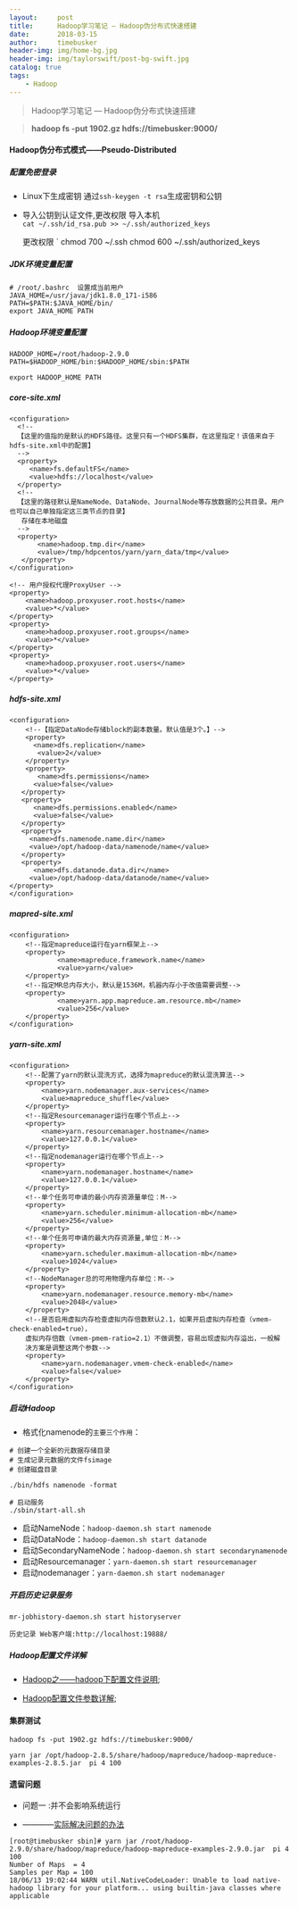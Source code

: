 ```yaml
---
layout:     post
title:      Hadoop学习笔记 — Hadoop伪分布式快速搭建
date:       2018-03-15
author:     timebusker
header-img: img/home-bg.jpg
header-img: img/taylorswift/post-bg-swift.jpg
catalog: true
tags:
    - Hadoop
---
```


> Hadoop学习笔记 — Hadoop伪分布式快速搭建

> **hadoop fs -put 1902.gz hdfs://timebusker:9000/**

#### Hadoop伪分布式模式——**Pseudo-Distributed**   

##### 配置免密登录

- Linux下生成密钥
  通过`ssh-keygen -t rsa`生成密钥和公钥

- 导入公钥到认证文件,更改权限
  导入本机   
  `cat ~/.ssh/id_rsa.pub >> ~/.ssh/authorized_keys`
  
  更改权限
  `
  chmod 700 ~/.ssh
  chmod 600 ~/.ssh/authorized_keys 

##### JDK环境变量配置 
```
# /root/.bashrc  设置成当前用户
JAVA_HOME=/usr/java/jdk1.8.0_171-i586
PATH=$PATH:$JAVA_HOME/bin/
export JAVA_HOME PATH 
```

##### Hadoop环境变量配置   
```
HADOOP_HOME=/root/hadoop-2.9.0
PATH=$HADOOP_HOME/bin:$HADOOP_HOME/sbin:$PATH

export HADOOP_HOME PATH
```  
##### core-site.xml  
```
<configuration>  
  <!--
  【这里的值指的是默认的HDFS路径。这里只有一个HDFS集群，在这里指定！该值来自于hdfs-site.xml中的配置】
  -->        
  <property>        
     <name>fs.defaultFS</name>        
     <value>hdfs://localhost</value>        
  </property>  
  <!--
  【这里的路径默认是NameNode、DataNode、JournalNode等存放数据的公共目录。用户也可以自己单独指定这三类节点的目录】
   存储在本地磁盘
  -->          
  <property>        
       <name>hadoop.tmp.dir</name>       
       <value>/tmp/hdpcentos/yarn/yarn_data/tmp</value>   
   </property>
</configuration> 

<!-- 用户授权代理ProxyUser -->
<property>
    <name>hadoop.proxyuser.root.hosts</name>
    <value>*</value>
</property>
<property>
	<name>hadoop.proxyuser.root.groups</name>
	<value>*</value>
</property>
<property>
	<name>hadoop.proxyuser.root.users</name>
	<value>*</value>
</property>
``` 
##### hdfs-site.xml    
```
<configuration>  
    <!--【指定DataNode存储block的副本数量。默认值是3个。】-->    
    <property>    
      <name>dfs.replication</name>    
       <value>2</value>    
    </property>          
    <property>    
       <name>dfs.permissions</name>    
      <value>false</value>    
   </property>    
   <property>    
      <name>dfs.permissions.enabled</name>    
      <value>false</value>    
   </property>  
   <property>
     <name>dfs.namenode.name.dir</name>
     <value>/opt/hadoop-data/namenode/name</value>
   </property>
   <property>
      <name>dfs.datanode.data.dir</name>
     <value>/opt/hadoop-data/datanode/name</value>
</property>
</configuration>  
```

##### mapred-site.xml

```
<configuration>
	<!--指定mapreduce运行在yarn框架上-->
	<property>
			<name>mapreduce.framework.name</name>
			<value>yarn</value>
	</property>
	<!--指定MR总内存大小，默认是1536M，机器内存小于改值需要调整-->
	<property>
			<name>yarn.app.mapreduce.am.resource.mb</name>
			<value>256</value>
	</property>
</configuration>
```

##### yarn-site.xml

```
<configuration>
	<!--配置了yarn的默认混洗方式，选择为mapreduce的默认混洗算法-->
	<property>
		<name>yarn.nodemanager.aux-services</name>
		<value>mapreduce_shuffle</value>
	</property>
	<!--指定Resourcemanager运行在哪个节点上-->
	<property>
		<name>yarn.resourcemanager.hostname</name>
		<value>127.0.0.1</value>
	</property>
	<!--指定nodemanager运行在哪个节点上-->
	<property>
		<name>yarn.nodemanager.hostname</name>
		<value>127.0.0.1</value>
	</property>
	<!--单个任务可申请的最小内存资源量单位：M-->
	<property>
		<name>yarn.scheduler.minimum-allocation-mb</name>
		<value>256</value>
	</property>
	<!--单个任务可申请的最大内存资源量,单位：M-->
	<property>
		<name>yarn.scheduler.maximum-allocation-mb</name>
		<value>1024</value>
	</property>
	<!--NodeManager总的可用物理内存单位：M-->
	<property>
		<name>yarn.nodemanager.resource.memory-mb</name>
		<value>2048</value>
	</property>
	<!--是否启用虚拟内存检查虚拟内存倍数默认2.1，如果开启虚拟内存检查（vmem-check-enabled=true），
	虚拟内存倍数（vmem-pmem-ratio=2.1）不做调整，容易出现虚拟内存溢出，一般解
	决方案是调整这两个参数-->
	<property>
		<name>yarn.nodemanager.vmem-check-enabled</name>
		<value>false</value>
	</property>
</configuration>
```

##### 启动Hadoop  

- 格式化namenode的`主要三个作用`：
```
# 创建一个全新的元数据存储目录
# 生成记录元数据的文件fsimage
# 创建磁盘目录

./bin/hdfs namenode -format

# 启动服务
./sbin/start-all.sh

```

- 启动NameNode：`hadoop-daemon.sh start namenode`
- 启动DataNode：`hadoop-daemon.sh start datanode`
- 启动SecondaryNameNode：`hadoop-daemon.sh start secondarynamenode`
- 启动Resourcemanager：`yarn-daemon.sh start resourcemanager`
- 启动nodemanager：`yarn-daemon.sh start nodemanager`

##### 开启历史记录服务

```
mr-jobhistory-daemon.sh start historyserver

历史记录 Web客户端:http://localhost:19888/
```

##### Hadoop配置文件详解

- [Hadoop之——hadoop下配置文件说明](https://blog.csdn.net/l1028386804/article/details/51372663);

- [Hadoop配置文件参数详解](https://www.cnblogs.com/yinghun/p/6230436.html);


#### 集群测试
```
hadoop fs -put 1902.gz hdfs://timebusker:9000/

yarn jar /opt/hadoop-2.8.5/share/hadoop/mapreduce/hadoop-mapreduce-examples-2.8.5.jar  pi 4 100
```

#### 遗留问题

- 问题一 :并不会影响系统运行

- ————[实际解决问题的办法](https://blog.csdn.net/qq_38318622/article/details/80521471)
```
[root@timebusker sbin]# yarn jar /root/hadoop-2.9.0/share/hadoop/mapreduce/hadoop-mapreduce-examples-2.9.0.jar  pi 4 100
Number of Maps  = 4
Samples per Map = 100
18/06/13 19:02:44 WARN util.NativeCodeLoader: Unable to load native-hadoop library for your platform... using builtin-java classes where applicable
```  